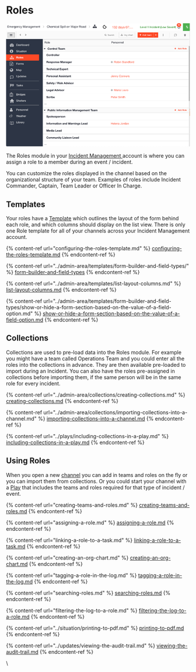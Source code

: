 # Roles

![](../../.gitbook/assets/roles.png)

The Roles module in your [Incident Management ](../getting-started.md)account is where you can assign a role to a member during an event / incident. 

You can customize the roles displayed in the channel based on the organizational structure of your team. Examples of roles include Incident Commander, Captain, Team Leader or Officer In Charge.

## Templates

Your roles have a [Template](../admin-area/templates/) which outlines the layout of the form behind each role, and which columns should display on the list view. There is only one Role template for all of your channels across your Incident Management account. 

{% content-ref url="configuring-the-roles-template.md" %}
[configuring-the-roles-template.md](configuring-the-roles-template.md)
{% endcontent-ref %}

{% content-ref url="../admin-area/templates/form-builder-and-field-types/" %}
[form-builder-and-field-types](../admin-area/templates/form-builder-and-field-types/)
{% endcontent-ref %}

{% content-ref url="../admin-area/templates/list-layout-columns.md" %}
[list-layout-columns.md](../admin-area/templates/list-layout-columns.md)
{% endcontent-ref %}

{% content-ref url="../admin-area/templates/form-builder-and-field-types/show-or-hide-a-form-section-based-on-the-value-of-a-field-option.md" %}
[show-or-hide-a-form-section-based-on-the-value-of-a-field-option.md](../admin-area/templates/form-builder-and-field-types/show-or-hide-a-form-section-based-on-the-value-of-a-field-option.md)
{% endcontent-ref %}

## Collections

Collections are used to pre-load data into the Roles module. For example you might have a team called Operations Team and you could enter all the roles into the collections in advance. They are then available pre-loaded to import during an Incident. You can also have the roles pre-assigned in collections before importing them, if the same person will be in the same role for every incident. 

{% content-ref url="../admin-area/collections/creating-collections.md" %}
[creating-collections.md](../admin-area/collections/creating-collections.md)
{% endcontent-ref %}

{% content-ref url="../admin-area/collections/importing-collections-into-a-channel.md" %}
[importing-collections-into-a-channel.md](../admin-area/collections/importing-collections-into-a-channel.md)
{% endcontent-ref %}

{% content-ref url="../plays/including-collections-in-a-play.md" %}
[including-collections-in-a-play.md](../plays/including-collections-in-a-play.md)
{% endcontent-ref %}

## Using Roles

When you open a new [channel](../channels/) you can add in teams and roles on the fly or you can import them from collections.  Or you could start your channel with a [Play](../plays/) that includes the teams and roles required for that type of incident / event.

{% content-ref url="creating-teams-and-roles.md" %}
[creating-teams-and-roles.md](creating-teams-and-roles.md)
{% endcontent-ref %}

{% content-ref url="assigning-a-role.md" %}
[assigning-a-role.md](assigning-a-role.md)
{% endcontent-ref %}

{% content-ref url="linking-a-role-to-a-task.md" %}
[linking-a-role-to-a-task.md](linking-a-role-to-a-task.md)
{% endcontent-ref %}

{% content-ref url="creating-an-org-chart.md" %}
[creating-an-org-chart.md](creating-an-org-chart.md)
{% endcontent-ref %}

{% content-ref url="tagging-a-role-in-the-log.md" %}
[tagging-a-role-in-the-log.md](tagging-a-role-in-the-log.md)
{% endcontent-ref %}

{% content-ref url="searching-roles.md" %}
[searching-roles.md](searching-roles.md)
{% endcontent-ref %}

{% content-ref url="filtering-the-log-to-a-role.md" %}
[filtering-the-log-to-a-role.md](filtering-the-log-to-a-role.md)
{% endcontent-ref %}

{% content-ref url="../situation/printing-to-pdf.md" %}
[printing-to-pdf.md](../situation/printing-to-pdf.md)
{% endcontent-ref %}

{% content-ref url="../updates/viewing-the-audit-trail.md" %}
[viewing-the-audit-trail.md](../updates/viewing-the-audit-trail.md)
{% endcontent-ref %}

\
